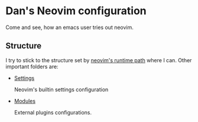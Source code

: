 # Dan's Neovim configuration

Come and see, how an emacs user tries out neovim.

## Structure

I try to stick to the structure set by [neovim's runtime path](https://thevaluable.dev/vim-runtime-guide-example/#:~:text=If%20you're%20a%20Neovim,startup%2C%20sometimes%20in%20different%20ways.) where I can. Other important folders are:

- [Settings](./lua/config)

  Neovim's builtin settings configuration

- [Modules](./lua/modules)

  External plugins configurations.
